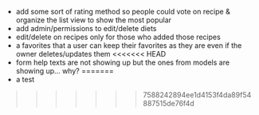 - add some sort of rating method so people could vote on recipe & organize the list view to show the most popular 
- add admin/permissions to edit/delete diets
- edit/delete on recipes only for those who added those recipes
- a favorites that a user can keep their favorites as they are even if the owner deletes/updates them
<<<<<<< HEAD
- form help texts are not showing up but the ones from models are showing up... why?
=======
- a test
>>>>>>> 7588242894ee1d4153f4da89f54887515de76f4d
